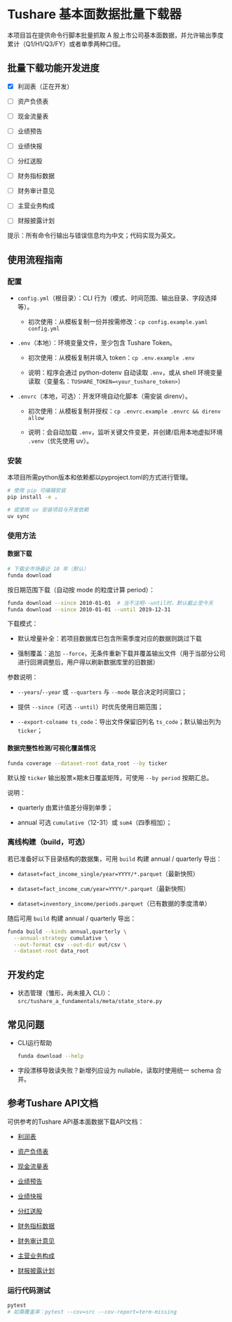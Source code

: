 # Tushare 基本面数据批量下载器

本项目旨在提供命令行脚本批量抓取 A 股上市公司基本面数据，并允许输出季度累计（Q1/H1/Q3/FY）或者单季两种口径。

## 批量下载功能开发进度

* [x] 利润表（正在开发）

* [ ] 资产负债表

* [ ] 现金流量表

* [ ] 业绩预告

* [ ] 业绩快报

* [ ] 分红送股

* [ ] 财务指标数据

* [ ] 财务审计意见

* [ ] 主营业务构成

* [ ] 财报披露计划

提示：所有命令行输出与错误信息均为中文；代码实现为英文。

## 使用流程指南

### 配置

* `config.yml`（根目录）：CLI 行为（模式、时间范围、输出目录、字段选择等）。

    * 初次使用：从模板复制一份并按需修改：`cp config.example.yaml config.yml`


* `.env`（本地）：环境变量文件，至少包含 Tushare Token。

    * 初次使用：从模板复制并填入 token：`cp .env.example .env`

    * 说明：程序会通过 python-dotenv 自动读取 `.env`，或从 shell 环境变量读取（变量名：`TUSHARE_TOKEN=<your_tushare_token>`）

* `.envrc`（本地，可选）：开发环境自动化脚本（需安装 direnv）。

    * 初次使用：从模板复制并授权：`cp .envrc.example .envrc && direnv allow`

    * 说明：会自动加载 `.env`，监听关键文件变更，并创建/启用本地虚拟环境 `.venv`（优先使用 uv）。

### 安装

本项目所需python版本和依赖都以pyproject.toml的方式进行管理。

```bash
# 使用 pip 可编辑安装
pip install -e .

# 或使用 uv 安装项目与开发依赖
uv sync
```

### 使用方法

#### 数据下载

```bash
# 下载全市场最近 10 年（默认）
funda download
```

按日期范围下载（自动按 mode 的粒度计算 period）：

```bash
funda download --since 2010-01-01  # 当不注明--until时，默认截止至今天
funda download --since 2010-01-01 --until 2019-12-31
```

下载模式：

* 默认增量补全：若项目数据库已包含所需季度对应的数据则跳过下载

* 强制覆盖：追加 `--force`，无条件重新下载并覆盖输出文件（用于当部分公司进行回溯调整后，用户得以刷新数据库里的旧数据）

参数说明：

* `--years`/`--year` 或 `--quarters` 与 `--mode` 联合决定时间窗口；

* 提供 `--since`（可选 `--until`）时优先使用日期范围；

* `--export-colname ts_code`：导出文件保留旧列名 `ts_code`；默认输出列为 `ticker`；


#### 数据完整性检测/可视化覆盖情况

```bash
funda coverage --dataset-root data_root --by ticker
```

默认按 `ticker` 输出股票×期末日覆盖矩阵，可使用 `--by period` 按期汇总。

说明：

* quarterly 由累计值差分得到单季；

* annual 可选 `cumulative`（12-31）或 `sum4`（四季相加）；


### 离线构建（build，可选）

若已准备好以下目录结构的数据集，可用 `build` 构建 annual / quarterly 导出：

* `dataset=fact_income_single/year=YYYY/*.parquet`（最新快照）

* `dataset=fact_income_cum/year=YYYY/*.parquet`（最新快照）

* `dataset=inventory_income/periods.parquet`（已有数据的季度清单）

随后可用 `build` 构建 annual / quarterly 导出：

```bash
funda build --kinds annual,quarterly \
  --annual-strategy cumulative \
  --out-format csv --out-dir out/csv \
  --dataset-root data_root
```

## 开发约定

* 状态管理（雏形，尚未接入 CLI）：`src/tushare_a_fundamentals/meta/state_store.py`

## 常见问题

* CLI运行帮助

    ```bash
    funda download --help
    ```

* 字段漂移导致读失败？新增列应设为 nullable，读取时使用统一 schema 合并。

## 参考Tushare API文档
可供参考的Tushare API基本面数据下载API文档：

* [利润表](https://tushare.pro/document/2?doc_id=33)

* [资产负债表](https://tushare.pro/document/2?doc_id=36)

* [现金流量表](https://tushare.pro/document/2?doc_id=44)

* [业绩预告](https://tushare.pro/document/2?doc_id=45)

* [业绩快报](https://tushare.pro/document/2?doc_id=46)

* [分红送股](https://tushare.pro/document/2?doc_id=103)

* [财务指标数据](https://tushare.pro/document/2?doc_id=79)

* [财务审计意见](https://tushare.pro/document/2?doc_id=80)

* [主营业务构成](https://tushare.pro/document/2?doc_id=81)

* [财报披露计划](https://tushare.pro/document/2?doc_id=162)

### 运行代码测试

```bash
pytest
# 如需覆盖率：pytest --cov=src --cov-report=term-missing
```
